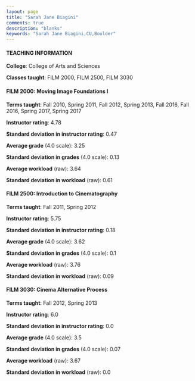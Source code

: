 ```yaml
---
layout: page
title: "Sarah Jane Biagini" 
comments: true
description: "blanks"
keywords: "Sarah Jane Biagini,CU,Boulder"
---
```

<head>
<script src="https://ajax.googleapis.com/ajax/libs/jquery/2.1.3/jquery.min.js"></script>
<script src="https://dl.dropboxusercontent.com/s/pc42nxpaw1ea4o9/highcharts.js?dl=0"></script>
<!-- <script src="../assets/js/highcharts.js"></script> -->
<style type="text/css">@font-face {
	font-family: "Bebas Neue";
	src: url(https://www.filehosting.org/file/details/544349/BebasNeue Regular.otf) format("opentype");
	}
	h1.Bebas { 
		font-family: "Bebas Neue", Verdana, Tahoma;
	}
</style>
</head>
	   
#### TEACHING INFORMATION

**College**: College of Arts and Sciences

**Classes taught**: FILM 2000, FILM 2500, FILM 3030

#### FILM 2000: Moving Image Foundations I

**Terms taught**: Fall 2010, Spring 2011, Fall 2012, Spring 2013, Fall 2016, Fall 2016, Spring 2017, Spring 2017

**Instructor rating**: 4.78

**Standard deviation in instructor rating**: 0.47

**Average grade** (4.0 scale): 3.25

**Standard deviation in grades** (4.0 scale): 0.13

**Average workload** (raw): 3.64

**Standard deviation in workload** (raw): 0.61

#### FILM 2500: Introduction to Cinematography

**Terms taught**: Fall 2011, Spring 2012

**Instructor rating**: 5.75

**Standard deviation in instructor rating**: 0.18

**Average grade** (4.0 scale): 3.62

**Standard deviation in grades** (4.0 scale): 0.1

**Average workload** (raw): 3.76

**Standard deviation in workload** (raw): 0.09

#### FILM 3030: Cinema Alternative Process

**Terms taught**: Fall 2012, Spring 2013

**Instructor rating**: 6.0

**Standard deviation in instructor rating**: 0.0

**Average grade** (4.0 scale): 3.5

**Standard deviation in grades** (4.0 scale): 0.07

**Average workload** (raw): 3.67

**Standard deviation in workload** (raw): 0.0

